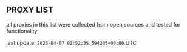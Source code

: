 ## PROXY LIST

all proxies in this list were collected from open sources and tested for functionality

last update: `2025-04-07 02:52:35.594205+00:00` UTC